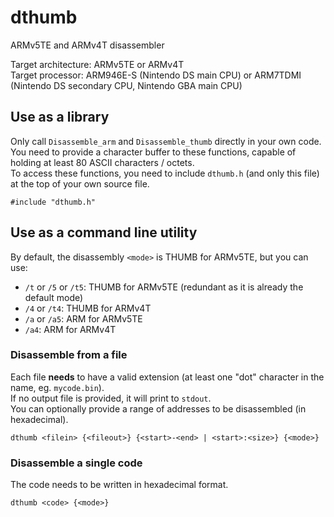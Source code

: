 # dthumb
ARMv5TE and ARMv4T disassembler  

Target architecture: ARMv5TE or ARMv4T  
Target processor: ARM946E-S (Nintendo DS main CPU) or ARM7TDMI (Nintendo DS secondary CPU, Nintendo GBA main CPU)  

## Use as a library  
Only call ``Disassemble_arm`` and ``Disassemble_thumb`` directly in your own code.  
You need to provide a character buffer to these functions, capable of holding at least 80 ASCII characters / octets.  
To access these functions, you need to include ``dthumb.h`` (and only this file) at the top of your own source file.
```
#include "dthumb.h"
```

## Use as a command line utility  
By default, the disassembly ``<mode>`` is THUMB for ARMv5TE, but you can use:  
- ``/t`` or ``/5`` or ``/t5``: THUMB for ARMv5TE (redundant as it is already the default mode)
- ``/4`` or ``/t4``: THUMB for ARMv4T
- ``/a`` or ``/a5``: ARM for ARMv5TE
- ``/a4``: ARM for ARMv4T  

### Disassemble from a file  
Each file **needs** to have a valid extension (at least one "dot" character in the name, eg. ``mycode.bin``).  
If no output file is provided, it will print to ``stdout``.  
You can optionally provide a range of addresses to be disassembled (in hexadecimal).  
```
dthumb <filein> {<fileout>} {<start>-<end> | <start>:<size>} {<mode>}
```

### Disassemble a single code  
The code needs to be written in hexadecimal format.  
```
dthumb <code> {<mode>}
```
